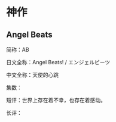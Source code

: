 

# 神作

## Angel Beats

简称：AB

日文全称：Angel Beats! / エンジェルビーツ

中文全称：天使的心跳

集数：

短评：世界上存在着不幸，也存在着感动。

长评：